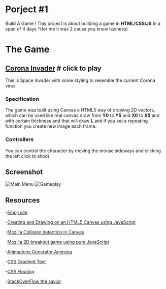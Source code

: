 # Porject #1

Build A Game !
This project is about building a game in **HTML/CSS/JS**
In a span of 4 days \*(for me it was 2 cause you know laziness)

# The Game

## [Corona Invader](https://zyzto.github.io/Corona_Invader/) # click to play


This is Space Invader with some styling to resemble the current Corona virus

### Specification

The game was built using Canvas a HTML5 way of drawing 2D vectors,
which can be used like real canvas draw from **Y0** to **Y5** and **X0** to **X5** and with certain thickness and that will draw **L** and if you set a repeating function you create new image each frame.

### Controllers

You can control the character by moving the mouse sideways and clicking the left click to shoot

## Screenshot

![Main Menu](https://i.imgur.com/pUZvsQc.png)
![Gameplay](https://i.imgur.com/3xPALeT.png)

## Resources

-[Emoji site](https://html-css-js.com/html/character-codes/)

-[Creating and Drawing on an HTML5 Canvas using JavaScript](https://codeburst.io/creating-and-drawing-on-an-html5-canvas-using-javascript-93da75f001c1)

-[Mozilla Collision detection in Canvas](https://developer.mozilla.org/en-US/docs/Games/Tutorials/2D_Breakout_game_pure_JavaScript/Collision_detection)

-[Mozilla 2D breakout game using pure JavaScript](https://developer.mozilla.org/en-US/docs/Games/Tutorials/2D_Breakout_game_pure_JavaScript)

-[Animations Generator Animista ](https://animista.net)

-[CSS Gradient Text](https://cssgradient.io/blog/css-gradient-text/)

-[CSS Floating](https://codepen.io/MarioDesigns/pen/woJgeo)

-[StackOverFlow the savior](https://stackoverflow.com/)

